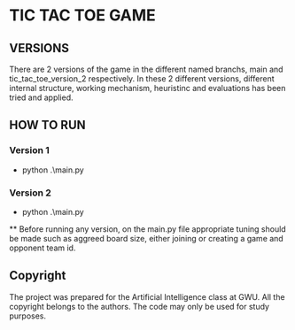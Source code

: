 
# TIC TAC TOE GAME

## VERSIONS
There are 2 versions of the game in the different named branchs, main and tic_tac_toe_version_2 respectively. In these 2 different versions, different internal structure, working mechanism, heuristinc and evaluations has been tried and applied.

## HOW TO RUN
### Version 1
* python .\main.py

### Version 2
* python .\main.py

** Before running any version, on the main.py file appropriate tuning should be made such as aggreed board size, either joining or creating a game and opponent team id.

## Copyright

The project was prepared for the Artificial Intelligence class at GWU. All the copyright belongs to the authors. The code may only be used for study purposes.
